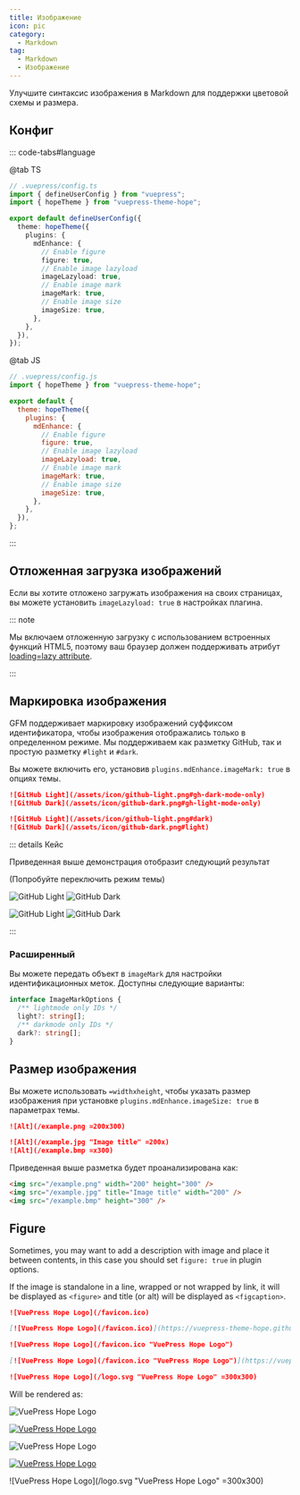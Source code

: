 ```yaml
---
title: Изображение
icon: pic
category:
  - Markdown
tag:
  - Markdown
  - Изображение
---
```


Улучшите синтаксис изображения в Markdown для поддержки цветовой схемы и размера.

<!-- more -->

## Конфиг

::: code-tabs#language

@tab TS

```ts {9-16}
// .vuepress/config.ts
import { defineUserConfig } from "vuepress";
import { hopeTheme } from "vuepress-theme-hope";

export default defineUserConfig({
  theme: hopeTheme({
    plugins: {
      mdEnhance: {
        // Enable figure
        figure: true,
        // Enable image lazyload
        imageLazyload: true,
        // Enable image mark
        imageMark: true,
        // Enable image size
        imageSize: true,
      },
    },
  }),
});
```

@tab JS

```js {9-16}
// .vuepress/config.js
import { hopeTheme } from "vuepress-theme-hope";

export default {
  theme: hopeTheme({
    plugins: {
      mdEnhance: {
        // Enable figure
        figure: true,
        // Enable image lazyload
        imageLazyload: true,
        // Enable image mark
        imageMark: true,
        // Enable image size
        imageSize: true,
      },
    },
  }),
};
```

:::

## Отложенная загрузка изображений

Если вы хотите отложено загружать изображения на своих страницах, вы можете установить `imageLazyload: true` в настройках плагина.

::: note

Мы включаем отложенную загрузку с использованием встроенных функций HTML5, поэтому ваш браузер должен поддерживать атрибут [loading=lazy attribute](https://caniuse.com/loading-lazy-attr).

:::

## Маркировка изображения

GFM поддерживает маркировку изображений суффиксом идентификатора, чтобы изображения отображались только в определенном режиме. Мы поддерживаем как разметку GitHub, так и простую разметку `#light` и `#dark`.

Вы можете включить его, установив `plugins.mdEnhance.imageMark: true` в опциях темы.

```md
![GitHub Light](/assets/icon/github-light.png#gh-dark-mode-only)
![GitHub Dark](/assets/icon/github-dark.png#gh-light-mode-only)

![GitHub Light](/assets/icon/github-light.png#dark)
![GitHub Dark](/assets/icon/github-dark.png#light)
```

::: details Кейс

Приведенная выше демонстрация отобразит следующий результат

<AppearanceSwitch /> (Попробуйте переключить режим темы)

![GitHub Light](/assets/icon/github-light.png#gh-dark-mode-only)
![GitHub Dark](/assets/icon/github-dark.png#gh-light-mode-only)

![GitHub Light](/assets/icon/github-light.png#dark)
![GitHub Dark](/assets/icon/github-dark.png#light)

:::

### Расширенный

Вы можете передать объект в `imageMark` для настройки идентификационных меток. Доступны следующие варианты:

```ts
interface ImageMarkOptions {
  /** lightmode only IDs */
  light?: string[];
  /** darkmode only IDs */
  dark?: string[];
}
```

## Размер изображения

Вы можете использовать `=widthxheight`, чтобы указать размер изображения при установке `plugins.mdEnhance.imageSize: true` в параметрах темы.

```md
![Alt](/example.png =200x300)

![Alt](/example.jpg "Image title" =200x)
![Alt](/example.bmp =x300)
```

Приведенная выше разметка будет проанализирована как:

```html
<img src="/example.png" width="200" height="300" />
<img src="/example.jpg" title="Image title" width="200" />
<img src="/example.bmp" height="300" />
```

## Figure

Sometimes, you may want to add a description with image and place it between contents, in this case you should set `figure: true` in plugin options.

If the image is standalone in a line, wrapped or not wrapped by link, it will be displayed as `<figure>` and title (or alt) will be displayed as `<figcaption>`.

```md
![VuePress Hope Logo](/favicon.ico)

[![VuePress Hope Logo](/favicon.ico)](https://vuepress-theme-hope.github.io/)

![VuePress Hope Logo](/favicon.ico "VuePress Hope Logo")

[![VuePress Hope Logo](/favicon.ico "VuePress Hope Logo")](https://vuepress-theme-hope.github.io/)

![VuePress Hope Logo](/logo.svg "VuePress Hope Logo" =300x300)
```

Will be rendered as:

![VuePress Hope Logo](/favicon.ico)

[![VuePress Hope Logo](/favicon.ico)](https://vuepress-theme-hope.github.io/)

![VuePress Hope Logo](/favicon.ico "VuePress Hope Logo")

[![VuePress Hope Logo](/favicon.ico "VuePress Hope Logo")](https://vuepress-theme-hope.github.io/)

![VuePress Hope Logo](/logo.svg "VuePress Hope Logo" =300x300)

<script setup lang="ts">
import AppearanceSwitch from "@theme-hope/modules/outlook/components/AppearanceSwitch"
</script>
